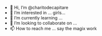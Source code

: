 - 👋 Hi, I’m @charitodecapitare
- 👀 I’m interested in ... girls...
- 🌱 I’m currently learning ...
- 💞️ I’m looking to collaborate on ...
- 📫 How to reach me ... say the magix work

<!---
charitodecapitare/charitodecapitare is a ✨ special ✨ repository because its `README.md` (this file) appears on your GitHub profile.
You can click the Preview link to take a look at your changes.
--->
